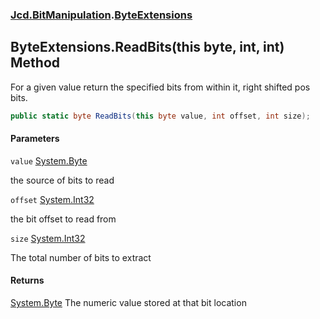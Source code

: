 ### [Jcd.BitManipulation](Jcd.BitManipulation.md 'Jcd.BitManipulation').[ByteExtensions](Jcd.BitManipulation.ByteExtensions.md 'Jcd.BitManipulation.ByteExtensions')

## ByteExtensions.ReadBits(this byte, int, int) Method

For a given value return the specified bits from within it, right shifted pos bits.

```csharp
public static byte ReadBits(this byte value, int offset, int size);
```
#### Parameters

<a name='Jcd.BitManipulation.ByteExtensions.ReadBits(thisbyte,int,int).value'></a>

`value` [System.Byte](https://docs.microsoft.com/en-us/dotnet/api/System.Byte 'System.Byte')

the source of bits to read

<a name='Jcd.BitManipulation.ByteExtensions.ReadBits(thisbyte,int,int).offset'></a>

`offset` [System.Int32](https://docs.microsoft.com/en-us/dotnet/api/System.Int32 'System.Int32')

the bit offset to read from

<a name='Jcd.BitManipulation.ByteExtensions.ReadBits(thisbyte,int,int).size'></a>

`size` [System.Int32](https://docs.microsoft.com/en-us/dotnet/api/System.Int32 'System.Int32')

The total number of bits to extract

#### Returns

[System.Byte](https://docs.microsoft.com/en-us/dotnet/api/System.Byte 'System.Byte')
The numeric value stored at that bit location